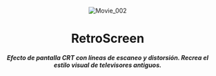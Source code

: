 <header>

![Movie_002](https://github.com/user-attachments/assets/1c74196c-f399-4196-a32a-efb7755c4cf3)

# **RetroScreen**

_**Efecto de pantalla CRT con líneas de escaneo y distorsión. Recrea el estilo visual de televisores antiguos.**_

</header>
   
<footer>
   

</footer>
